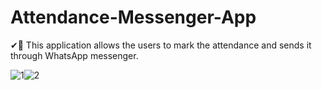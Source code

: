 # Attendance-Messenger-App
✔🏫 This application allows the users to mark the attendance and sends it through WhatsApp messenger.

![1](https://user-images.githubusercontent.com/44801151/98232484-b7d07180-1f83-11eb-9b2b-5d02cbaedd3f.jpeg)![2](https://user-images.githubusercontent.com/44801151/98232580-d33b7c80-1f83-11eb-91e1-c3a21af2565d.jpeg)
